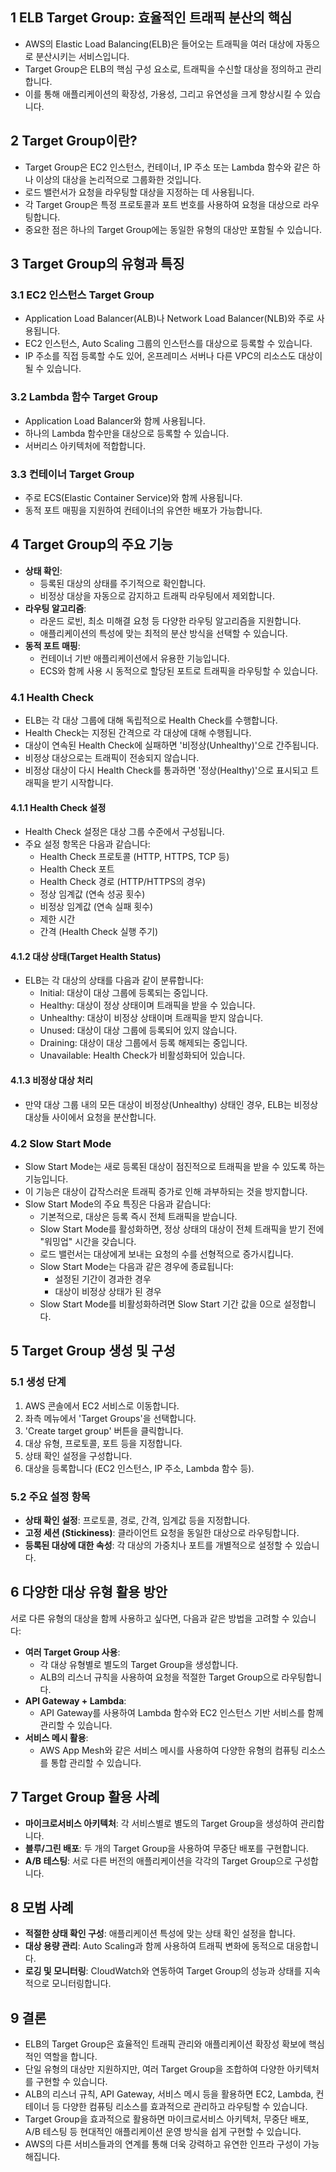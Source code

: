 ## 1 ELB Target Group: 효율적인 트래픽 분산의 핵심

- AWS의 Elastic Load Balancing(ELB)은 들어오는 트래픽을 여러 대상에 자동으로 분산시키는 서비스입니다.
- Target Group은 ELB의 핵심 구성 요소로, 트래픽을 수신할 대상을 정의하고 관리합니다.
- 이를 통해 애플리케이션의 확장성, 가용성, 그리고 유연성을 크게 향상시킬 수 있습니다.



## 2 Target Group이란?

- Target Group은 EC2 인스턴스, 컨테이너, IP 주소 또는 Lambda 함수와 같은 하나 이상의 대상을 논리적으로 그룹화한 것입니다.
- 로드 밸런서가 요청을 라우팅할 대상을 지정하는 데 사용됩니다.
- 각 Target Group은 특정 프로토콜과 포트 번호를 사용하여 요청을 대상으로 라우팅합니다.
- 중요한 점은 하나의 Target Group에는 동일한 유형의 대상만 포함될 수 있습니다.



## 3 Target Group의 유형과 특징

### 3.1 EC2 인스턴스 Target Group

- Application Load Balancer(ALB)나 Network Load Balancer(NLB)와 주로 사용됩니다.
- EC2 인스턴스, Auto Scaling 그룹의 인스턴스를 대상으로 등록할 수 있습니다.
- IP 주소를 직접 등록할 수도 있어, 온프레미스 서버나 다른 VPC의 리소스도 대상이 될 수 있습니다.



### 3.2 Lambda 함수 Target Group

- Application Load Balancer와 함께 사용됩니다.
- 하나의 Lambda 함수만을 대상으로 등록할 수 있습니다.
- 서버리스 아키텍처에 적합합니다.



### 3.3 컨테이너 Target Group

- 주로 ECS(Elastic Container Service)와 함께 사용됩니다.
- 동적 포트 매핑을 지원하여 컨테이너의 유연한 배포가 가능합니다.



## 4 Target Group의 주요 기능

- **상태 확인**:
    - 등록된 대상의 상태를 주기적으로 확인합니다.
    - 비정상 대상을 자동으로 감지하고 트래픽 라우팅에서 제외합니다.
- **라우팅 알고리즘**:
    - 라운드 로빈, 최소 미해결 요청 등 다양한 라우팅 알고리즘을 지원합니다.
    - 애플리케이션의 특성에 맞는 최적의 분산 방식을 선택할 수 있습니다.
- **동적 포트 매핑**:
    - 컨테이너 기반 애플리케이션에서 유용한 기능입니다.
    - ECS와 함께 사용 시 동적으로 할당된 포트로 트래픽을 라우팅할 수 있습니다.



### 4.1 Health Check

- ELB는 각 대상 그룹에 대해 독립적으로 Health Check를 수행합니다.
- Health Check는 지정된 간격으로 각 대상에 대해 수행됩니다.
- 대상이 연속된 Health Check에 실패하면 '비정상(Unhealthy)'으로 간주됩니다.
- 비정상 대상으로는 트래픽이 전송되지 않습니다.
- 비정상 대상이 다시 Health Check를 통과하면 '정상(Healthy)'으로 표시되고 트래픽을 받기 시작합니다.



#### 4.1.1 Health Check 설정

- Health Check 설정은 대상 그룹 수준에서 구성됩니다.
- 주요 설정 항목은 다음과 같습니다:
    - Health Check 프로토콜 (HTTP, HTTPS, TCP 등)
    - Health Check 포트
    - Health Check 경로 (HTTP/HTTPS의 경우)
    - 정상 임계값 (연속 성공 횟수)
    - 비정상 임계값 (연속 실패 횟수)
    - 제한 시간
    - 간격 (Health Check 실행 주기)



#### 4.1.2 대상 상태(Target Health Status)

- ELB는 각 대상의 상태를 다음과 같이 분류합니다:
	- Initial: 대상이 대상 그룹에 등록되는 중입니다.
	- Healthy: 대상이 정상 상태이며 트래픽을 받을 수 있습니다.
	- Unhealthy: 대상이 비정상 상태이며 트래픽을 받지 않습니다.
	- Unused: 대상이 대상 그룹에 등록되어 있지 않습니다.
	- Draining: 대상이 대상 그룹에서 등록 해제되는 중입니다.
	- Unavailable: Health Check가 비활성화되어 있습니다.



#### 4.1.3 비정상 대상 처리

- 만약 대상 그룹 내의 모든 대상이 비정상(Unhealthy) 상태인 경우, ELB는 비정상 대상들 사이에서 요청을 분산합니다.



### 4.2 Slow Start Mode

- Slow Start Mode는 새로 등록된 대상이 점진적으로 트래픽을 받을 수 있도록 하는 기능입니다.
- 이 기능은 대상이 갑작스러운 트래픽 증가로 인해 과부하되는 것을 방지합니다.
- Slow Start Mode의 주요 특징은 다음과 같습니다:
    - 기본적으로, 대상은 등록 즉시 전체 트래픽을 받습니다.
    - Slow Start Mode를 활성화하면, 정상 상태의 대상이 전체 트래픽을 받기 전에 "워밍업" 시간을 갖습니다.
    - 로드 밸런서는 대상에게 보내는 요청의 수를 선형적으로 증가시킵니다.
    - Slow Start Mode는 다음과 같은 경우에 종료됩니다:
        - 설정된 기간이 경과한 경우
        - 대상이 비정상 상태가 된 경우
    - Slow Start Mode를 비활성화하려면 Slow Start 기간 값을 0으로 설정합니다.



## 5 Target Group 생성 및 구성

### 5.1 생성 단계

1. AWS 콘솔에서 EC2 서비스로 이동합니다.
2. 좌측 메뉴에서 'Target Groups'을 선택합니다.
3. 'Create target group' 버튼을 클릭합니다.
4. 대상 유형, 프로토콜, 포트 등을 지정합니다.
5. 상태 확인 설정을 구성합니다.
6. 대상을 등록합니다 (EC2 인스턴스, IP 주소, Lambda 함수 등).



### 5.2 주요 설정 항목

- **상태 확인 설정**: 프로토콜, 경로, 간격, 임계값 등을 지정합니다.
- **고정 세션 (Stickiness)**: 클라이언트 요청을 동일한 대상으로 라우팅합니다.
- **등록된 대상에 대한 속성**: 각 대상의 가중치나 포트를 개별적으로 설정할 수 있습니다.



## 6 다양한 대상 유형 활용 방안

서로 다른 유형의 대상을 함께 사용하고 싶다면, 다음과 같은 방법을 고려할 수 있습니다:

- **여러 Target Group 사용**:
    - 각 대상 유형별로 별도의 Target Group을 생성합니다.
    - ALB의 리스너 규칙을 사용하여 요청을 적절한 Target Group으로 라우팅합니다.
- **API Gateway + Lambda**:
    - API Gateway를 사용하여 Lambda 함수와 EC2 인스턴스 기반 서비스를 함께 관리할 수 있습니다.
- **서비스 메시 활용**:
    - AWS App Mesh와 같은 서비스 메시를 사용하여 다양한 유형의 컴퓨팅 리소스를 통합 관리할 수 있습니다.



## 7 Target Group 활용 사례

- **마이크로서비스 아키텍처**: 각 서비스별로 별도의 Target Group을 생성하여 관리합니다.
- **블루/그린 배포**: 두 개의 Target Group을 사용하여 무중단 배포를 구현합니다.
- **A/B 테스팅**: 서로 다른 버전의 애플리케이션을 각각의 Target Group으로 구성합니다.



## 8 모범 사례

- **적절한 상태 확인 구성**: 애플리케이션 특성에 맞는 상태 확인 설정을 합니다.
- **대상 용량 관리**: Auto Scaling과 함께 사용하여 트래픽 변화에 동적으로 대응합니다.
- **로깅 및 모니터링**: CloudWatch와 연동하여 Target Group의 성능과 상태를 지속적으로 모니터링합니다.



## 9 결론

- ELB의 Target Group은 효율적인 트래픽 관리와 애플리케이션 확장성 확보에 핵심적인 역할을 합니다.
- 단일 유형의 대상만 지원하지만, 여러 Target Group을 조합하여 다양한 아키텍처를 구현할 수 있습니다.
- ALB의 리스너 규칙, API Gateway, 서비스 메시 등을 활용하면 EC2, Lambda, 컨테이너 등 다양한 컴퓨팅 리소스를 효과적으로 관리하고 라우팅할 수 있습니다.
- Target Group을 효과적으로 활용하면 마이크로서비스 아키텍처, 무중단 배포, A/B 테스팅 등 현대적인 애플리케이션 운영 방식을 쉽게 구현할 수 있습니다.
- AWS의 다른 서비스들과의 연계를 통해 더욱 강력하고 유연한 인프라 구성이 가능해집니다.